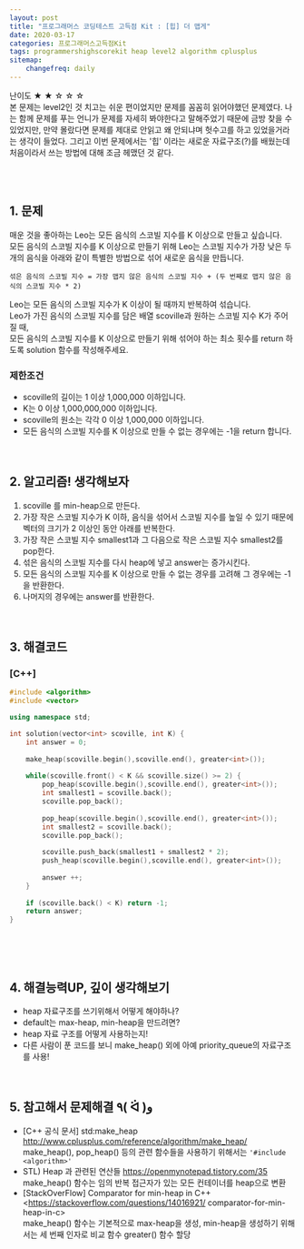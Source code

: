 ```yaml
---
layout: post
title: "프로그래머스 코딩테스트 고득점 Kit : [힙] 더 맵게"
date: 2020-03-17
categories: 프로그래머스고득점Kit
tags: programmershighscorekit heap level2 algorithm cplusplus
sitemap:
    changefreq: daily
---
```


난이도 ★ ★ ☆ ☆ ☆  
본 문제는 level2인 것 치고는 쉬운 편이었지만 문제를 꼼꼼히 읽어야했던 문제였다. 나는 함께 문제를 푸는 언니가 문제를 자세히 봐야한다고 말해주었기 때문에 금방 찾을 수 있었지만, 만약 몰랐다면 문제를 제대로 안읽고 왜 안되냐며 헛수고를 하고 있었을거라는 생각이 들었다. 그리고 이번 문제에서는 '힙' 이라는 새로운 자료구조(?)를 배웠는데 처음이라서 쓰는 방법에 대해 조금 헤맸던 것 같다.  
<br/>

<br/>

## 1. 문제
매운 것을 좋아하는 Leo는 모든 음식의 스코빌 지수를 K 이상으로 만들고 싶습니다.  
모든 음식의 스코빌 지수를 K 이상으로 만들기 위해 Leo는 스코빌 지수가 가장 낮은 두 개의 음식을 아래와 같이 특별한 방법으로 섞어 새로운 음식을 만듭니다.

```
섞은 음식의 스코빌 지수 = 가장 맵지 않은 음식의 스코빌 지수 + (두 번째로 맵지 않은 음식의 스코빌 지수 * 2)
```

Leo는 모든 음식의 스코빌 지수가 K 이상이 될 때까지 반복하여 섞습니다.  
Leo가 가진 음식의 스코빌 지수를 담은 배열 scoville과 원하는 스코빌 지수 K가 주어질 때,  
모든 음식의 스코빌 지수를 K 이상으로 만들기 위해 섞어야 하는 최소 횟수를 return 하도록 solution 함수를 작성해주세요.

### 제한조건
- scoville의 길이는 1 이상 1,000,000 이하입니다.
- K는 0 이상 1,000,000,000 이하입니다.
- scoville의 원소는 각각 0 이상 1,000,000 이하입니다.
- 모든 음식의 스코빌 지수를 K 이상으로 만들 수 없는 경우에는 -1을 return 합니다.
<br/><br/><br/>

## 2. 알고리즘! 생각해보자
1) scoville 를 min-heap으로 만든다.  
2) 가장 작은 스코빌 지수가 K 이하, 음식을 섞어서 스코빌 지수를 높일 수 있기 때문에 벡터의 크기가 2 이상인 동안 아래를 반복한다.  
3) 가장 작은 스코빌 지수 smallest1과 그 다음으로 작은 스코빌 지수 smallest2를 pop한다.  
4) 섞은 음식의 스코빌 지수를 다시 heap에 넣고 answer는 증가시킨다.  
5) 모든 음식의 스코빌 지수를 K 이상으로 만들 수 없는 경우를 고려해 그 경우에는 -1을 반환한다.  
6) 나머지의 경우에는 answer를 반환한다.  
<br/><br/>

## 3. 해결코드
### [C++]
```c++
#include <algorithm> 
#include <vector>

using namespace std;

int solution(vector<int> scoville, int K) {
    int answer = 0;
    
    make_heap(scoville.begin(),scoville.end(), greater<int>());
    
    while(scoville.front() < K && scoville.size() >= 2) {
        pop_heap(scoville.begin(),scoville.end(), greater<int>());
        int smallest1 = scoville.back();
        scoville.pop_back();
        
        pop_heap(scoville.begin(),scoville.end(), greater<int>());
        int smallest2 = scoville.back();
        scoville.pop_back();
        
        scoville.push_back(smallest1 + smallest2 * 2);
        push_heap(scoville.begin(),scoville.end(), greater<int>());
        
        answer ++;
    }
    
    if (scoville.back() < K) return -1;
    return answer;
}
```
<br/><br/><br/>

## 4. 해결능력UP, 깊이 생각해보기
- heap 자료구조를 쓰기위해서 어떻게 해야하나?
- default는 max-heap, min-heap을 만드려면?
- heap 자료 구조를 어떻게 사용하는지!
- 다른 사람이 푼 코드를 보니 make_heap() 외에 아예 priority_queue의 자료구조를 사용!
<br/><br/><br/>

## 5. 참고해서 문제해결 ٩( ᐛ )و
- [C++ 공식 문서] std:make_heap <http://www.cplusplus.com/reference/algorithm/make_heap/>  
make_heap(), pop_heap() 등의 관련 함수들을 사용하기 위해서는 `'#include <algorithm>'`
- STL) Heap 과 관련된 연산들 <https://openmynotepad.tistory.com/35>  
make_heap() 함수는 임의 반복 접근자가 있는 모든 컨테이너를 heap으로 변환
- [StackOverFlow] Comparator for min-heap in C++  
    <https://stackoverflow.com/questions/14016921/ comparator-for-min-heap-in-c>  
make_heap() 함수는 기본적으로 max-heap을 생성, min-heap을 생성하기 위해서는 세 번째 인자로 비교 함수 greater<int>() 함수 할당
<br/><br/><br/>